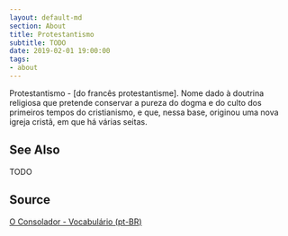```yaml
---
layout: default-md
section: About
title: Protestantismo
subtitle: TODO
date: 2019-02-01 19:00:00
tags:
- about
---
```


Protestantismo - [do francês protestantisme]. Nome dado à doutrina religiosa que pretende conservar a pureza do dogma e do culto dos primeiros tempos do cristianismo, e que, nessa base, originou uma nova igreja cristã, em que há várias seitas. 


## See Also
TODO

## Source
[O Consolador - Vocabulário (pt-BR)](http://www.oconsolador.com.br/linkfixo/vocabulario/principal.html)
